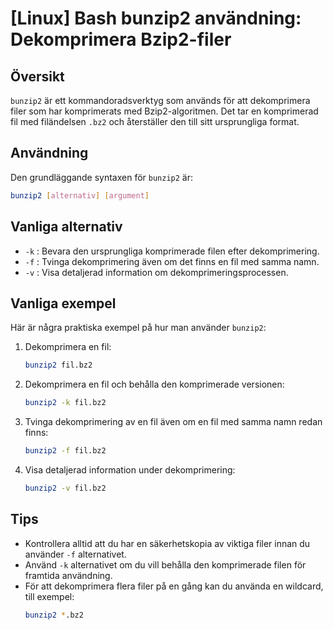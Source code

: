 # [Linux] Bash bunzip2 användning: Dekomprimera Bzip2-filer

## Översikt
`bunzip2` är ett kommandoradsverktyg som används för att dekomprimera filer som har komprimerats med Bzip2-algoritmen. Det tar en komprimerad fil med filändelsen `.bz2` och återställer den till sitt ursprungliga format.

## Användning
Den grundläggande syntaxen för `bunzip2` är:

```bash
bunzip2 [alternativ] [argument]
```

## Vanliga alternativ
- `-k` : Bevara den ursprungliga komprimerade filen efter dekomprimering.
- `-f` : Tvinga dekomprimering även om det finns en fil med samma namn.
- `-v` : Visa detaljerad information om dekomprimeringsprocessen.

## Vanliga exempel
Här är några praktiska exempel på hur man använder `bunzip2`:

1. Dekomprimera en fil:
   ```bash
   bunzip2 fil.bz2
   ```

2. Dekomprimera en fil och behålla den komprimerade versionen:
   ```bash
   bunzip2 -k fil.bz2
   ```

3. Tvinga dekomprimering av en fil även om en fil med samma namn redan finns:
   ```bash
   bunzip2 -f fil.bz2
   ```

4. Visa detaljerad information under dekomprimering:
   ```bash
   bunzip2 -v fil.bz2
   ```

## Tips
- Kontrollera alltid att du har en säkerhetskopia av viktiga filer innan du använder `-f` alternativet.
- Använd `-k` alternativet om du vill behålla den komprimerade filen för framtida användning.
- För att dekomprimera flera filer på en gång kan du använda en wildcard, till exempel:
  ```bash
  bunzip2 *.bz2
  ```